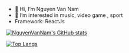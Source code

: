 - 👋 Hi, I’m Nguyen Van Nam
- 👀 I’m interested in music, video game , sport
- Framework: ReactJs



[![NguyenVanNam's GitHub stats](https://github-readme-stats.vercel.app/api?username=nguyennam140401&show_icons=true&theme=radical)](https://github.com/nguyennam140401)

 [![Top Langs](https://github-readme-stats.vercel.app/api/top-langs/?username=nguyennam140401&theme=radical)](https://github.com/nguyennam140401)
